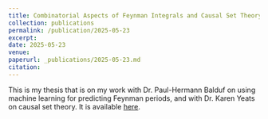 ```yaml
---
title: Combinatorial Aspects of Feynman Integrals and Causal Set Theory
collection: publications
permalink: /publication/2025-05-23
excerpt: 
date: 2025-05-23
venue: 
paperurl: _publications/2025-05-23.md
citation:
---
```

This is my thesis that is on my work with Dr. Paul-Hermann Balduf on using machine learning for predicting Feynman periods, and with Dr. Karen Yeats on causal set theory. It is available [here](https://uwspace.uwaterloo.ca/items/26a83106-75b2-4990-aeb2-ea94bd680a11).